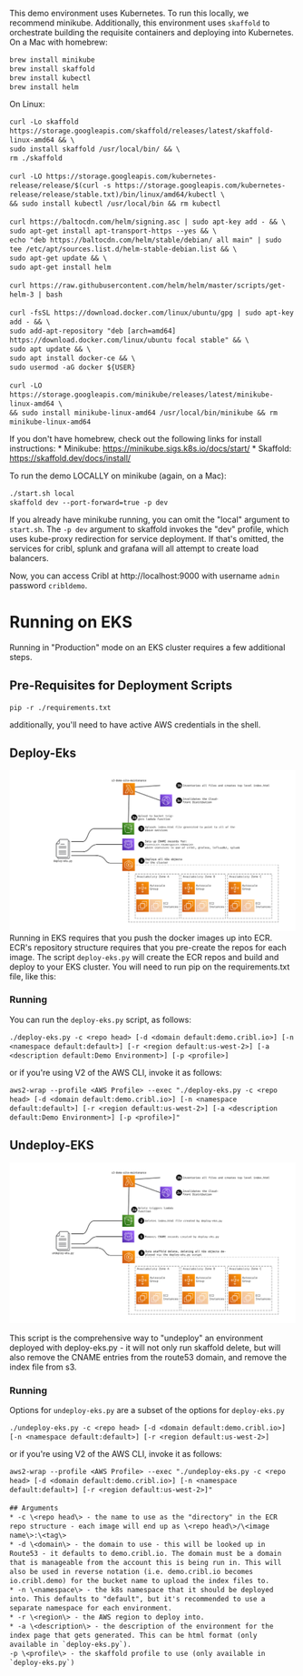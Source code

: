 This demo environment uses Kubernetes. To run this locally, we recommend minikube. Additionally, this environment uses `skaffold` to orchestrate building the requisite containers and deploying into Kubernetes. On a Mac with homebrew:

    brew install minikube
    brew install skaffold
    brew install kubectl
    brew install helm

On Linux:

    curl -Lo skaffold https://storage.googleapis.com/skaffold/releases/latest/skaffold-linux-amd64 && \
    sudo install skaffold /usr/local/bin/ && \
    rm ./skaffold

    curl -LO https://storage.googleapis.com/kubernetes-release/release/$(curl -s https://storage.googleapis.com/kubernetes-release/release/stable.txt)/bin/linux/amd64/kubectl \
    && sudo install kubectl /usr/local/bin && rm kubectl

    curl https://baltocdn.com/helm/signing.asc | sudo apt-key add - && \
    sudo apt-get install apt-transport-https --yes && \
    echo "deb https://baltocdn.com/helm/stable/debian/ all main" | sudo tee /etc/apt/sources.list.d/helm-stable-debian.list && \
    sudo apt-get update && \
    sudo apt-get install helm

    curl https://raw.githubusercontent.com/helm/helm/master/scripts/get-helm-3 | bash

    curl -fsSL https://download.docker.com/linux/ubuntu/gpg | sudo apt-key add - && \
    sudo add-apt-repository "deb [arch=amd64] https://download.docker.com/linux/ubuntu focal stable" && \
    sudo apt update && \
    sudo apt install docker-ce && \
    sudo usermod -aG docker ${USER}

    curl -LO https://storage.googleapis.com/minikube/releases/latest/minikube-linux-amd64 \
    && sudo install minikube-linux-amd64 /usr/local/bin/minikube && rm minikube-linux-amd64


If you don't have homebrew, check out the following links for install instructions:
    * Minikube: https://minikube.sigs.k8s.io/docs/start/
    * Skaffold: https://skaffold.dev/docs/install/

To run the demo LOCALLY on minikube (again, on a Mac):

    ./start.sh local
    skaffold dev --port-forward=true -p dev

If you already have minikube running, you can omit the "local" argument to `start.sh`. The `-p dev` argument to skaffold invokes the "dev" profile, which uses kube-proxy redirection for service deployment. If that's omitted, the services for cribl, splunk and grafana will all attempt to create load balancers.

Now, you can access Cribl at http://localhost:9000 with username `admin` password `cribldemo`. 

# Running on EKS
Running in "Production" mode on an EKS cluster requires a few additional steps.

## Pre-Requisites for Deployment Scripts

```
pip -r ./requirements.txt
```
additionally, you'll need to have active AWS credentials in the shell.


## Deploy-Eks
![EKS Deployment Flow](img/deploy-eks-flow.svg)
Running in EKS requires that you push the docker images up into ECR. ECR's repository structure requires that you pre-create the repos for each image. The script `deploy-eks.py` will create the ECR repos and build and deploy to your EKS cluster. You will need to run pip on the requirements.txt file, like this:


### Running
You can run the `deploy-eks.py` script, as follows:

```
./deploy-eks.py -c <repo head> [-d <domain default:demo.cribl.io>] [-n <namespace default:default>] [-r <region default:us-west-2>] [-a <description default:Demo Environment>] [-p <profile>]
```

or if you're using V2 of the AWS CLI, invoke it as follows:
```
aws2-wrap --profile <AWS Profile> --exec "./deploy-eks.py -c <repo head> [-d <domain default:demo.cribl.io>] [-n <namespace default:default>] [-r <region default:us-west-2>] [-a <description default:Demo Environment>] [-p <profile>]"
```

## Undeploy-EKS
![EKS Deployment Flow](img/undeploy-eks-flow.svg)

This script is the comprehensive way to "undeploy" an environment deployed with deploy-eks.py - it will not only run skaffold delete, but will also remove the CNAME entries from the route53 domain, and remove the index file from s3.

### Running

Options for `undeploy-eks.py` are a subset of the options for `deploy-eks.py`

```
./undeploy-eks.py -c <repo head> [-d <domain default:demo.cribl.io>] [-n <namespace default:default>] [-r <region default:us-west-2>]
```

or if you're using V2 of the AWS CLI, invoke it as follows:
```
aws2-wrap --profile <AWS Profile> --exec "./undeploy-eks.py -c <repo head> [-d <domain default:demo.cribl.io>] [-n <namespace default:default>] [-r <region default:us-west-2>]"

## Arguments
* -c \<repo head\> - the name to use as the "directory" in the ECR repo structure - each image will end up as \<repo head\>/\<image name\>:\<tag\>
* -d \<domain\> - the domain to use - this will be looked up in Route53 - it defaults to demo.cribl.io. The domain must be a domain that is manageable from the account this is being run in. This will also be used in reverse notation (i.e. demo.cribl.io becomes io.cribl.demo) for the bucket name to upload the index files to.
* -n \<namespace\> - the k8s namespace that it should be deployed into. This defaults to "default", but it's recommended to use a separate namespace for each environment.
* -r \<region\> - the AWS region to deploy into.
* -a \<description\> - the description of the environment for the index page that gets generated. This can be html format (only available in `deploy-eks.py`).
-p \<profile\> - the skaffold profile to use (only available in `deploy-eks.py`)